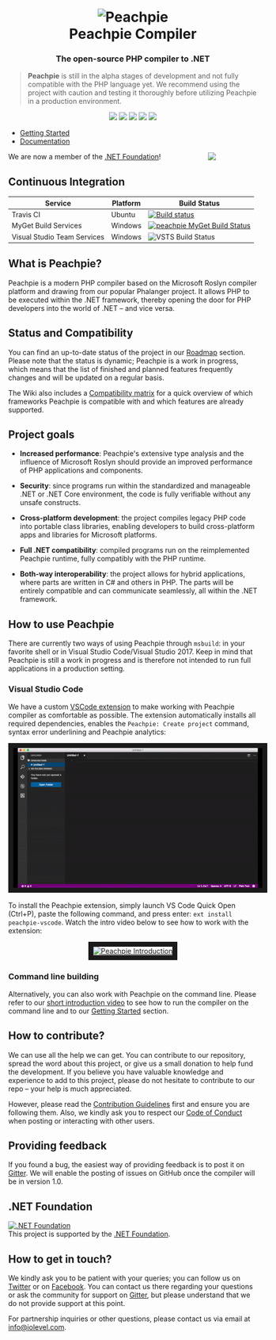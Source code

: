 <h1 align="center">
  <br>
  <img src="https://www.peachpie.io/wp-content/uploads/2017/10/full-orange-400x100.png" width="400" alt="Peachpie"/>
  <br>
  Peachpie Compiler
  <br>
</h1>

<h3 align="center">The open-source PHP compiler to .NET</h3>

> **Peachpie** is still in the alpha stages of development and not fully compatible with the PHP language yet. We recommend using the project with caution and testing it thoroughly before utilizing Peachpie in a production environment.

<p align="center">
<a href="http://www.nuget.org/profiles/peachpie"><img src="https://img.shields.io/nuget/v/Peachpie.App.svg?style=flat"></a>
<a href="https://gitter.im/iolevel/peachpie"><img src="https://badges.gitter.im/iolevel/peachpie.svg"></a>
<a href="http://www.peachpie.io"><img src="https://img.shields.io/badge/Web-peachpie.io-orange.svg"></a>
<a href="https://twitter.com/pchpcompiler"><img src="https://img.shields.io/badge/Twitter-%40pchpcompiler-blue.svg"></a>
<a href="https://www.paypal.com/cgi-bin/webscr?cmd=_s-xclick&hosted_button_id=BY2V98VY57K2E" target="_blank"><img src="https://img.shields.io/badge/$-donate-ff69b4.svg?maxAge=2592000&amp;style=flat"></a>
</p>

- [Getting Started](https://github.com/peachpiecompiler/peachpie/wiki/Getting-Started)  
- [Documentation](https://github.com/peachpiecompiler/peachpie/wiki)

[<img align="right" src="https://github.com/peachpiecompiler/peachpie/blob/master/docs/logos/dotnet-foundation-logo.png" width="100" />](https://www.dotnetfoundation.org/)
We are now a member of the [.NET Foundation](https://www.dotnetfoundation.org/about)!

## Continuous Integration

| Service  | Platform  | Build Status  |
|---|---|---|
| Travis CI | Ubuntu  | [![Build status](https://api.travis-ci.org/peachpiecompiler/peachpie.svg?branch=master)](https://travis-ci.org/peachpiecompiler/peachpie)  |
| MyGet Build Services  | Windows  | [![peachpie MyGet Build Status](https://www.myget.org/BuildSource/Badge/peachpie?identifier=14586f8c-2600-412f-b9b0-39db8e930806)](https://www.myget.org/gallery/peachpie)    |
| Visual Studio Team Services | Windows | ![VSTS Build Status](https://iolevel.visualstudio.com/_apis/public/build/definitions/bd7dcca1-8515-44f8-81d0-bb2acc03d949/1/badge)|

## What is Peachpie?
Peachpie is a modern PHP compiler based on the Microsoft Roslyn compiler platform and drawing from our popular Phalanger project. It allows PHP to be executed within the .NET framework, thereby opening the door for PHP developers into the world of .NET – and vice versa.

## Status and Compatibility
You can find an up-to-date status of the project in our [Roadmap](https://github.com/peachpiecompiler/peachpie/wiki/Peachpie-Roadmap) section. Please note that the status is dynamic; Peachpie is a work in progress, which means that the list of finished and planned features frequently changes and will be updated on a regular basis.

The Wiki also includes a [Compatibility matrix](https://github.com/peachpiecompiler/peachpie/wiki/Compatibility) for a quick overview of which frameworks Peachpie is compatible with and which features are already supported. 

## Project goals
- **Increased performance**: Peachpie's extensive type analysis and the influence of Microsoft Roslyn should provide an improved performance of PHP applications and components. 

- **Security**: since programs run within the standardized and manageable .NET or .NET Core environment, the code is fully verifiable without any unsafe constructs. 

- **Cross-platform development**: the project compiles legacy PHP code into portable class libraries, enabling developers to build cross-platform apps and libraries for Microsoft platforms.  

- **Full .NET compatibility**: compiled programs run on the reimplemented Peachpie runtime, fully compatibly with the PHP runtime.

- **Both-way interoperability**: the project allows for hybrid applications, where parts are written in C# and others in PHP. The parts will be entirely compatible and can communicate seamlessly, all within the .NET framework.  


## How to use Peachpie
There are currently two ways of using Peachpie through `msbuild`: in your favorite shell or in Visual Studio Code/Visual Studio 2017. Keep in mind that Peachpie is still a work in progress and is therefore not intended to run full applications in a production setting.

### Visual Studio Code 
We have a custom [VSCode extension](https://marketplace.visualstudio.com/items?itemName=iolevel.peachpie-vscode) to make working with Peachpie compiler as comfortable as possible. The extension automatically installs all required dependencies, enables the `Peachpie: Create project` command, syntax error underlining and Peachpie analytics:

<p align="center">
<a href="https://marketplace.visualstudio.com/items?itemName=iolevel.peachpie-vscode" target="_blank"><img src="https://raw.githubusercontent.com/iolevel/peachpie-vscode/master/src/Peachpie.VSCode/images/tEDLQt.gif" 
alt="Peachpie Extension" border="10" /></a> 
</p>

To install the Peachpie extension, simply launch VS Code Quick Open (Ctrl+P), paste the following command, and press enter: `ext install peachpie-vscode`. Watch the intro video below to see how to work with the extension:

<p align="center">
<a href="https://youtu.be/hBiixbockK4" target="_blank"><img src="http://www.peachpie.io/wp-content/uploads/2017/04/yt-screen-1.png" 
alt="Peachpie Introduction" border="10" /></a>
</p>

### Command line building
Alternatively, you can also work with Peachpie on the command line. Please refer to our [short introduction video](https://www.youtube.com/watch?v=GVWVInYiYLY) to see how to run the compiler on the command line and to our [Getting Started](https://github.com/peachpiecompiler/peachpie/wiki/Getting-Started) section. 

## How to contribute?
We can use all the help we can get. You can contribute to our repository, spread the word about this project, or give us a small donation to help fund the development. If you believe you have valuable knowledge and experience to add to this project, please do not hesitate to contribute to our repo – your help is much appreciated. 

However, please read the [Contribution Guidelines](https://github.com/peachpiecompiler/peachpie/blob/master/CONTRIBUTING.md) first and ensure you are following them. Also, we kindly ask you to respect our [Code of Conduct](https://github.com/peachpiecompiler/peachpie/blob/master/CODE_OF_CONDUCT.md) when posting or interacting with other users. 

## Providing feedback
If you found a bug, the easiest way of providing feedback is to post it on [Gitter](https://gitter.im/iolevel/peachpie). We will enable the posting of issues on GitHub once the compiler will be in version 1.0.


## .NET Foundation
<a href="https://dotnetfoundation.org"><img src="https://github.com/peachpiecompiler/peachpie/blob/master/docs/logos/dotnet-foundation-logo.png" width="150" alt=".NET Foundation"></a>
  <br>
This project is supported by the [.NET Foundation](http://www.dotnetfoundation.org).


## How to get in touch?
We kindly ask you to be patient with your queries; you can follow us on [Twitter](https://twitter.com/pchpcompiler) or on [Facebook](https://www.facebook.com/pchpcompiler/). You can contact us there regarding your questions or ask the community for support on [Gitter](https://gitter.im/iolevel/peachpie), but please understand that we do not provide support at this point.

For partnership inquiries or other questions, please contact us via email at info@iolevel.com.
